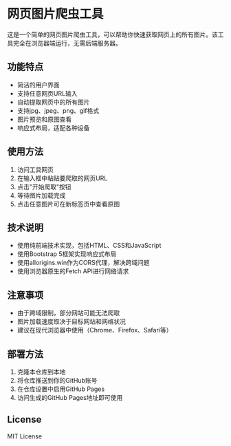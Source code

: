 # 网页图片爬虫工具

这是一个简单的网页图片爬虫工具，可以帮助你快速获取网页上的所有图片。该工具完全在浏览器端运行，无需后端服务器。

## 功能特点

- 简洁的用户界面
- 支持任意网页URL输入
- 自动提取网页中的所有图片
- 支持jpg、jpeg、png、gif格式
- 图片预览和原图查看
- 响应式布局，适配各种设备

## 使用方法

1. 访问工具网页
2. 在输入框中粘贴要爬取的网页URL
3. 点击"开始爬取"按钮
4. 等待图片加载完成
5. 点击任意图片可在新标签页中查看原图

## 技术说明

- 使用纯前端技术实现，包括HTML、CSS和JavaScript
- 使用Bootstrap 5框架实现响应式布局
- 使用allorigins.win作为CORS代理，解决跨域问题
- 使用浏览器原生的Fetch API进行网络请求

## 注意事项

- 由于跨域限制，部分网站可能无法爬取
- 图片加载速度取决于目标网站和网络状况
- 建议在现代浏览器中使用（Chrome、Firefox、Safari等）

## 部署方法

1. 克隆本仓库到本地
2. 将仓库推送到你的GitHub账号
3. 在仓库设置中启用GitHub Pages
4. 访问生成的GitHub Pages地址即可使用

## License

MIT License